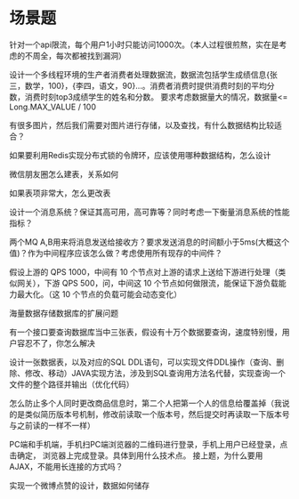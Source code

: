 # 场景题

针对一个api限流，每个用户1小时只能访问1000次。（本人过程很煎熬，实在是考虑的不周全，每次都被找到漏洞）

设计一个多线程环境的生产者消费者处理数据流，数据流包括学生成绩信息{张三，数学，100}，{李四，语文，90}...。消费者消费时提供消费时刻的平均分数，消费时刻top3成绩学生的姓名和分数。
要求考虑数据量大的情况，数据量<= Long.MAX_VALUE / 100

有很多图片，然后我们需要对图片进行存储，以及查找，有什么数据结构比较适合？

如果要利用Redis实现分布式锁的令牌环，应该使用哪种数据结构，怎么设计

微信朋友圈怎么建表，关系如何

如果表项非常大，怎么更改表

设计一个消息系统？保证其高可用，高可靠等？同时考虑一下衡量消息系统的性能指标？

两个MQ A,B用来将消息发送给接收方？要求发送消息的时间额小于5ms(大概这个值)？作为中间程序应该怎么做？考虑使用所有现存的中间件？

假设上游的 QPS 1000，中间有 10 个节点对上游的请求上送给下游进行处理（类似网关），下游 QPS 500，问，中间这 10 个节点如何做限流，能保证下游负载能力最大化。（这 10 个节点的负载可能会动态变化）

海量数据存储数据库的扩展问题

有一个接口要查询数据库当中三张表，假设有十万个数据要查询，速度特别慢，用户容忍不了，你怎么解决

设计一张数据表，以及对应的SQL DDL语句，可以实现文件DDL操作（查询、删除、修改、移动）JAVA实现方法，涉及到SQL查询用方法名代替，实现查询一个文件的整个路径并输出（优化代码）

怎么防止多个人同时更改商品信息时，第二个人把第一个人的信息给覆盖掉（我说的是类似简历版本号机制，修改前读取一个版本号，然后提交时再读取一下版本号与之前读的一样不一样）

PC端和手机端，手机扫PC端浏览器的二维码进行登录，手机上用户已经登录，点击确定， 浏览器上完成登录。具体到用什么技术点。
接上题，为什么要用AJAX，不能用长连接的方式吗？

实现一个微博点赞的设计，数据如何储存